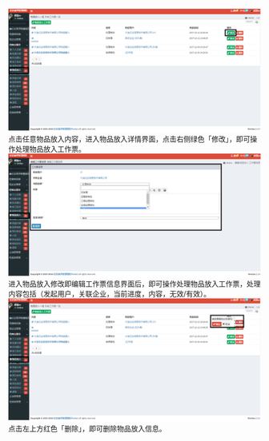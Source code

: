 ![](/assets/物品放入13.png)点击任意物品放入内容，进入物品放入详情界面，点击右侧绿色「修改」，即可操作处理物品放入工作票。![](/assets/物品放入5.png)进入物品放入修改即编辑工作票信息界面后，即可操作处理物品放入工作票，处理内容包括（发起用户，关联企业，当前进度，内容，无效/有效）。![](/assets/物品放入14.png)点击左上方红色「删除」，即可删除物品放入信息。


